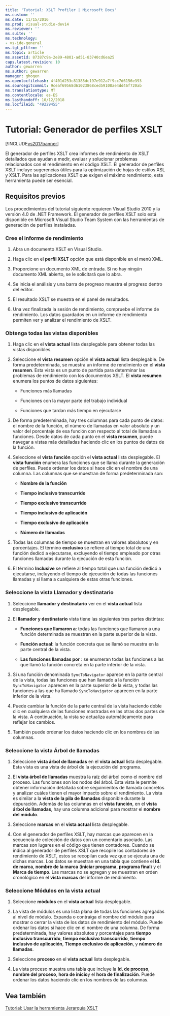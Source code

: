 ```yaml
---
title: 'Tutorial: XSLT Profiler | Microsoft Docs'
ms.custom: ''
ms.date: 11/15/2016
ms.prod: visual-studio-dev14
ms.reviewer: ''
ms.suite: ''
ms.technology:
- vs-ide-general
ms.tgt_pltfrm: ''
ms.topic: article
ms.assetid: 87387c9a-2e89-4801-ad51-83740cd6ea25
caps.latest.revision: 10
author: gewarren
ms.author: gewarren
manager: ghogen
ms.openlocfilehash: 4f401d253c81385dc197e912a7f9cc7d6156e393
ms.sourcegitcommit: 9ceaf69568d61023868ced59108ae4dd46f720ab
ms.translationtype: MT
ms.contentlocale: es-ES
ms.lasthandoff: 10/12/2018
ms.locfileid: "49229455"
---
```

# <a name="walkthrough-xslt-profiler"></a>Tutorial: Generador de perfiles XSLT
[!INCLUDE[vs2017banner](../includes/vs2017banner.md)]

  
El generador de perfiles XSLT crea informes de rendimiento de XSLT detallados que ayudan a medir, evaluar y solucionar problemas relacionados con el rendimiento en el código XSLT. El generador de perfiles XSLT incluye sugerencias útiles para la optimización de hojas de estilos XSL y XSLT. Para las aplicaciones XSLT que exigen el máximo rendimiento, esta herramienta puede ser esencial.  
  
## <a name="prerequisites"></a>Requisitos previos  
 Los procedimientos del tutorial siguiente requieren Visual Studio 2010 y la versión 4.0 de .NET Framework. El generador de perfiles XSLT solo está disponible en Microsoft Visual Studio Team System con las herramientas de generación de perfiles instaladas.  
  
### <a name="create-the-performance-report"></a>Cree el informe de rendimiento  
  
1.  Abra un documento XSLT en Visual Studio.  
  
2.  Haga clic en el **perfil XSLT** opción que está disponible en el menú XML.  
  
3.  Proporcione un documento XML de entrada. Si no hay ningún documento XML abierto, se le solicitará que lo abra.  
  
4.  Se inicia el análisis y una barra de progreso muestra el progreso dentro del editor.  
  
5.  El resultado XSLT se muestra en el panel de resultados.  
  
6.  Una vez finalizada la sesión de rendimiento, compruebe el informe de rendimiento. Los datos guardados en un informe de rendimiento permiten ver y analizar el rendimiento de XSLT.  
  
### <a name="get-all-the-available-views"></a>Obtenga todas las vistas disponibles  
  
1.  Haga clic en el **vista actual** lista desplegable para obtener todas las vistas disponibles.  
  
2.  Seleccione el **vista resumen** opción el **vista actual** lista desplegable. De forma predeterminada, se muestra un informe de rendimiento en el **vista resumen**. Esta vista es un punto de partida para determinar las problemas de rendimiento con los documentos XSLT. El **vista resumen** enumera los puntos de datos siguientes:  
  
    -   Funciones más llamadas  
  
    -   Funciones con la mayor parte del trabajo individual  
  
    -   Funciones que tardan más tiempo en ejecutarse  
  
3.  De forma predeterminada, hay tres columnas para cada punto de datos: el nombre de la función, el número de llamadas en valor absoluto y un valor del porcentaje de esa función con respecto al total de llamadas a funciones. Desde datos de cada punto en el **vista resumen**, puede navegar a vistas más detalladas haciendo clic en los puntos de datos de la función.  
  
4.  Seleccione el **vista función** opción el **vista actual** lista desplegable. El **vista función** enumera las funciones que se llama durante la generación de perfiles. Puede ordenar los datos si hace clic en el nombre de una columna. Las columnas que se muestran de forma predeterminada son:  
  
    -   **Nombre de la función**  
  
    -   **Tiempo inclusivo transcurrido**  
  
    -   **Tiempo exclusivo transcurrido**  
  
    -   **Tiempo inclusivo de aplicación**  
  
    -   **Tiempo exclusivo de aplicación**  
  
    -   **Número de llamadas**  
  
5.  Todas las columnas de tiempo se muestran en valores absolutos y en porcentajes. El término **exclusivo** se refiere al tiempo total de una función dedicó a ejecutarse, excluyendo el tiempo empleado por otras funciones llamadas durante la ejecución de esta función.  
  
6.  El término **Inclusive** se refiere al tiempo total que una función dedicó a ejecutarse, incluyendo el tiempo de ejecución de todas las funciones llamadas y si llama a cualquiera de estas otras funciones.  
  
### <a name="select-callercallee-view"></a>Seleccione la vista Llamador y destinatario  
  
1.  Seleccione **llamador y destinatario** ver en el **vista actual** lista desplegable.  
  
2.  El **llamador y destinatario** vista tiene las siguientes tres partes distintas:  
  
    -   **Funciones que llamaron a**: todas las funciones que llamaron a una función determinada se muestran en la parte superior de la vista.  
  
    -   **Función actual**: la función concreta que se llamó se muestra en la parte central de la vista.  
  
    -   **Las funciones llamadas por** : se enumeran todas las funciones a las que llamó la función concreta en la parte inferior de la vista.  
  
3.  Si una función denominada `SyncToNavigator` aparece en la parte central de la vista, todas las funciones que han llamado a la función `SyncToNavigator` aparecen en la parte superior de la vista, y todas las funciones a las que ha llamado `SyncToNavigator` aparecen en la parte inferior de la vista.  
  
4.  Puede cambiar la función de la parte central de la vista haciendo doble clic en cualquiera de las funciones mostradas en las otras dos partes de la vista. A continuación, la vista se actualiza automáticamente para reflejar los cambios.  
  
5.  También puede ordenar los datos haciendo clic en los nombres de las columnas.  
  
### <a name="select-calltree-view"></a>Seleccione la vista Árbol de llamadas  
  
1.  Seleccione **vista árbol de llamadas** en el **vista actual** lista desplegable. Esta vista es una vista de árbol de la ejecución del programa.  
  
2.  El **vista árbol de llamadas** muestra la raíz del árbol como el nombre del proceso. Las funciones son los nodos del árbol. Esta vista le permite obtener información detallada sobre seguimientos de llamada concretos y analizar cuáles tienen el mayor impacto sobre el rendimiento. La vista es similar a la **vista de la pila de llamadas** disponible durante la depuración. Además de las columnas en el **vista función**, en el **vista árbol de llamadas**, hay una columna adicional para mostrar el **nombre del módulo**.  
  
3.  Seleccione **marcas** en el **vista actual** lista desplegable.  
  
4.  Con el generador de perfiles XSLT, hay marcas que aparecen en la secuencia de colección de datos con un comentario asociado. Las marcas son lugares en el código que tienen contadores. Cuando se indica al generador de perfiles XSLT que recopile los contadores de rendimiento de XSLT, estos se recopilan cada vez que se ejecuta una de dichas marcas. Los datos se muestran en una tabla que contiene el **Id. de marca**, **nombre de la marca** (**iniciar programa**, **programa final**) y el  **Marca de tiempo**. Las marcas no se agregan y se muestran en orden cronológico en el **vista marcas** del informe de rendimiento.  
  
### <a name="select-modules-in-the-current-view"></a>Seleccione Módulos en la vista actual  
  
1.  Seleccione **módulos** en el **vista actual** lista desplegable.  
  
2.  La vista de módulos es una lista plana de todas las funciones agregadas al nivel de módulo. Expanda o contraiga el nombre del módulo para mostrar o cerrar la vista de los datos de rendimiento del módulo. Puede ordenar los datos si hace clic en el nombre de una columna. De forma predeterminada, hay valores absolutos y porcentajes para **tiempo inclusivo transcurrido**, **tiempo exclusivo transcurrido**, **tiempo inclusivo de aplicación**, **Tiempo exclusivo de aplicación**, y **número de llamadas**.  
  
3.  Seleccione **proceso** en el **vista actual** lista desplegable.  
  
4.  La vista proceso muestra una tabla que incluye la **Id. de proceso**, **nombre del proceso**, **hora de inicio**y el **hora de finalización**. Puede ordenar los datos haciendo clic en los nombres de las columnas.  
  
## <a name="see-also"></a>Vea también  
 [Tutorial: Usar la herramienta Jerarquía XSLT](../xml-tools/walkthrough-using-xslt-hierarchy.md)



